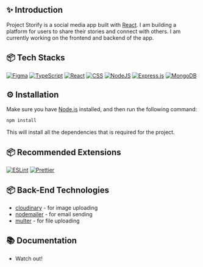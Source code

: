 ## ✨ Introduction

Project Storify is a social media app built with [React](https://reactjs.org/). I am building a platform for users to share their stories and connect with others. I am currently working on the frontend and backend of the app.


## 📦 Tech Stacks

[![Figma](https://img.shields.io/badge/Figma-F24E1E?style=for-the-badge&logo=figma&logoColor=white)](https://www.figma.com/)
[![TypeScript](https://img.shields.io/badge/TypeScript-007ACC?style=for-the-badge&logo=typescript&logoColor=white)](https://www.typescriptlang.org/)
[![React](https://img.shields.io/badge/React-20232A?style=for-the-badge&logo=react&logoColor=61DAFB)](https://reactjs.org/)
[![CSS](https://img.shields.io/badge/CSS-239120?&style=for-the-badge&logo=css3&logoColor=white)](https://developer.mozilla.org/en-US/docs/Web/CSS)
[![NodeJS](https://img.shields.io/badge/node.js-6DA55F?style=for-the-badge&logo=node.js&logoColor=white)](https://nodejs.org/en/)
[![Express.js](https://img.shields.io/badge/express.js-%23404d59.svg?style=for-the-badge&logo=express&logoColor=%2361DAFB)](http://expressjs.com/)
[![MongoDB](https://img.shields.io/badge/MongoDB-%234ea94b.svg?style=for-the-badge&logo=mongodb&logoColor=white)](https://www.mongodb.com/)

## ⚙️ Installation

Make sure you have [Node.js](https://nodejs.org/en/) installed, and then run the following command:

```bash
npm install
```

This will install all the dependencies that is required for the project.



## 📦 Recommended Extensions

[![ESLint](https://img.shields.io/badge/eslint-3A33D1?style=for-the-badge&logo=eslint&logoColor=white)](https://eslint.org/)
[![Prettier](https://img.shields.io/badge/prettier-1A2C34?style=for-the-badge&logo=prettier&logoColor=F7BA3E)](https://prettier.io/)

## 📦 Back-End Technologies

-   [cloudinary](https://cloudinary.com/) - for image uploading
-   [nodemailer](https://nodemailer.com/) - for email sending
-   [multer](https://www.npmjs.com/package/multer) - for file uploading

## 📚 Documentation

-   Watch out!

